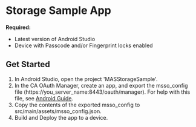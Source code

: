 # Storage Sample App

**Required:**
* Latest version of Android Studio
* Device with Passcode and/or Fingerprint locks enabled

## Get Started
1. In Android Studio, open the project 'MASStorageSample'.
2. In the CA OAuth Manager, create an app, and export the msso_config file (https://you_server_name:8443/oauth/manager). For help with this file, see [Android Guide](http://techdocs.broadcom.com/content/broadcom/techdocs/us/en/ca-enterprise-software/layer7-api-management/mobile-sdk-for-ca-mobile-api-gateway/2-1.html).
3. Copy the contents of the exported msso_config to src/main/assets/msso_config.json.
4. Build and Deploy the app to a device.
